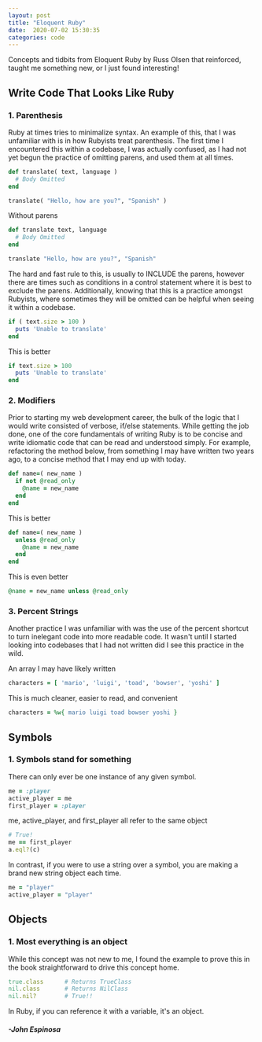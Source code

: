 ```yaml
---
layout: post
title: "Eloquent Ruby"
date:  2020-07-02 15:30:35
categories: code
---
```

Concepts and tidbits from Eloquent Ruby by Russ Olsen that reinforced, taught me something new, or I just found interesting!

## Write Code That Looks Like Ruby

### 1. Parenthesis
Ruby at times tries to minimalize syntax. An example of this, that I was unfamiliar with is in how Rubyists treat parenthesis. The first time I encountered this within a codebase, I was actually confused, as I had not yet begun the practice of omitting parens, and used them at all times.

```ruby
def translate( text, language )
  # Body Omitted
end

translate( "Hello, how are you?", "Spanish" )
```

Without parens

```ruby
def translate text, language
  # Body Omitted
end

translate "Hello, how are you?", "Spanish"
```
The hard and fast rule to this, is usually to INCLUDE the parens, however there are times such as conditions in a control statement where it is best to exclude the parens. Additionally, knowing that this is a practice amongst Rubyists, where sometimes they will be omitted can be helpful when seeing it within a codebase.


```ruby
if ( text.size > 100 )
  puts 'Unable to translate'
end
```
This is better

```ruby
if text.size > 100
  puts 'Unable to translate'
end
```

### 2. Modifiers

Prior to starting my web development career, the bulk of the logic that I would write consisted of verbose, if/else statements. While getting the job done, one of the core fundamentals of writing Ruby is to be concise and write idiomatic code that can be read and understood simply. For example, refactoring the method below, from something I may have written two years ago, to a concise method that I may end up with today.

```ruby
def name=( new_name )
  if not @read_only
    @name = new_name
  end
end
```
This is better
```ruby
def name=( new_name )
  unless @read_only
    @name = new_name
  end
end
```
This is even better
```ruby
@name = new_name unless @read_only
```

### 3. Percent Strings

Another practice I was unfamiliar with was the use of the percent shortcut to turn inelegant code into more readable code. It wasn't until I started looking into codebases that I had not written did I see this practice in the wild.

An array I may have likely written

```ruby
characters = [ 'mario', 'luigi', 'toad', 'bowser', 'yoshi' ]
```
This is much cleaner, easier to read, and convenient
```ruby
characters = %w{ mario luigi toad bowser yoshi }
```

## Symbols
### 1. Symbols stand for something

There can only ever be one instance of any given symbol.
```ruby
me = :player
active_player = me
first_player = :player
```
me, active_player, and first_player all refer to the same object
```ruby
# True!
me == first_player
a.eql?(c)
```
In contrast, if you were to use a string over a symbol, you are making a brand new string object each time.
```ruby
me = "player"
active_player = "player"
```

## Objects
### 1. Most everything is an object

While this concept was not new to me, I found the example to prove this in the book straightforward to drive this concept home.

```ruby
true.class      # Returns TrueClass
nil.class       # Returns NilClass
nil.nil?        # True!!
```
In Ruby, if you can reference it with a variable, it's an object.


#### _-John Espinosa_
